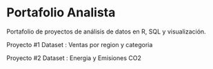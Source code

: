 # Portafolio Analista
Portafolio de proyectos de análisis de datos en R, SQL y visualización.

Proyecto #1 
Dataset : Ventas por region y categoria


Proyecto #2 
Dataset : Energia y Emisiones CO2
